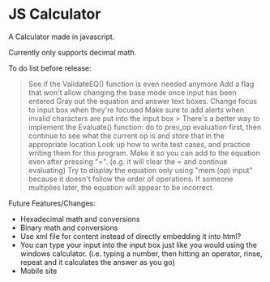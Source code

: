JS Calculator
=================

A Calculator made in javascript.

Currently only supports decimal math.

To do list before release:
> See if the ValidateEQ() function is even needed anymore
> Add a flag that won't allow changing the base mode once input has been entered
> Gray out the equation and answer text boxes. Change focus to input box when they're focused
> Make sure to add alerts when invalid characters are put into the input box
*>* There's a better way to implement the Evaluate() function: do to prev_op evaluation first,
    then continue to see what the current op is and store that in the appropriate location
> Look up how to write test cases, and practice writing them for this program.
> Make it so you can add to the equation even after pressing "=". (e.g. it will clear the =
  and continue evaluating)
> Try to display the equation only using "mem (op) input" because it doesn't follow the order of
  operations. If someone multiplies later, the equation will appear to be incorrect.


Future Features/Changes:
- Hexadecimal math and conversions
- Binary math and conversions
- Use xml file for content instead of directly embedding it into html?
- You can type your input into the input box just like you would using the windows calculator. 
  (i.e. typing a number, then hitting an operator, rinse, repeat and it calculates the answer as you go)
- Mobile site
